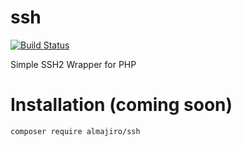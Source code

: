 # ssh
[![Build Status](https://travis-ci.org/almajiro/ssh.svg?branch=master)](https://travis-ci.org/almajiro/ssh)

Simple SSH2 Wrapper for PHP

# Installation (coming soon)
```
composer require almajiro/ssh
```
